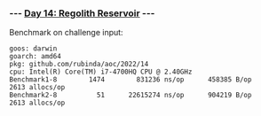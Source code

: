 ### --- [Day 14: Regolith Reservoir](https://adventofcode.com/2022/day/14) ---

Benchmark on challenge input:

```
goos: darwin
goarch: amd64
pkg: github.com/rubinda/aoc/2022/14
cpu: Intel(R) Core(TM) i7-4700HQ CPU @ 2.40GHz
Benchmark1-8   	    1474	    831236 ns/op	  458385 B/op	    2613 allocs/op
Benchmark2-8   	      51	  22615274 ns/op	  904219 B/op	    2613 allocs/op
```
